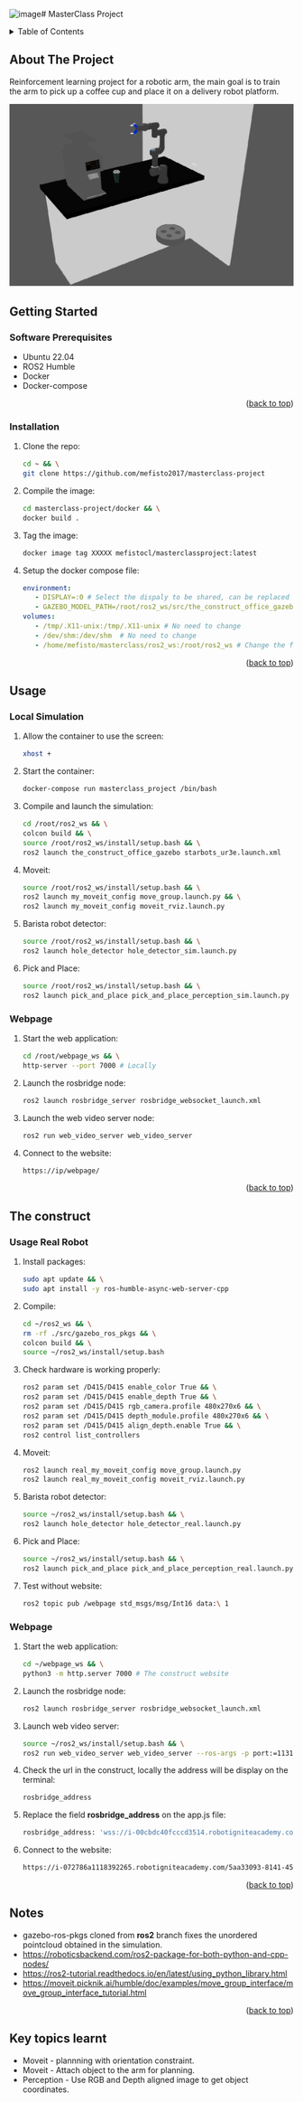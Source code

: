 ![image](https://github.com/mefisto2017/materclass-project/assets/26053694/818ea86c-d5e9-4d11-b794-c68d2a0982a4)# MasterClass Project

<a name="readme-top"></a>

<!-- TABLE OF CONTENTS -->
<details>
  <summary>Table of Contents</summary>
  <ol>
    <li>
      <a href="#about-the-project">About The Project</a>
    </li>
    <li>
      <a href="#getting-started">Getting Started</a>
      <ul>
        <li><a href="#software-prerequisites">Software Prerequisites</a></li>
        <li><a href="#hardware-prerequisites">Hardware Prerequisites</a></li>
        <li><a href="#installation">Installation</a></li>
      </ul>
    </li>
    <li><a href="#usage">Usage</a></li>
    <li><a href="#real-robot">Real Robot</a></li>
  </ol>
</details>


## About The Project
Reinforcement learning project for a robotic arm, the main goal is to train the arm to pick up a coffee cup and place it
on a delivery robot platform. 

![This is an image](images/preview.png)

<!-- GETTING STARTED -->
## Getting Started

### Software Prerequisites
* Ubuntu 22.04
* ROS2 Humble
* Docker
* Docker-compose


<p align="right">(<a href="#readme-top">back to top</a>)</p>

<!-- INSTALLATION -->
### Installation
1. Clone the repo:
   ```sh
   cd ~ && \
   git clone https://github.com/mefisto2017/masterclass-project
   ```
2. Compile the image:
   ```sh
   cd masterclass-project/docker && \
   docker build .
   ```
3. Tag the image:
   ```sh
   docker image tag XXXXX mefistocl/masterclassproject:latest
   ```
4. Setup the docker compose file:
   ```yaml
   environment:
      - DISPLAY=:0 # Select the dispaly to be shared, can be replaced by $DISPLAY
      - GAZEBO_MODEL_PATH=/root/ros2_ws/src/the_construct_office_gazebo/models:/root/ros2_ws/src/the_construct_office_gazebo/barista_ros2/barista_description:/root/ros2_ws/src/ur_arm:$${GAZEBO_MODEL_PATH} # No need to change
   volumes:
      - /tmp/.X11-unix:/tmp/.X11-unix # No need to change
      - /dev/shm:/dev/shm  # No need to change
      - /home/mefisto/masterclass/ros2_ws:/root/ros2_ws # Change the first part to your ros2_ws path
   ```
     
<p align="right">(<a href="#readme-top">back to top</a>)</p>


<!-- USAGE -->
## Usage
### Local Simulation
1. Allow the container to use the screen:
   ```sh
   xhost +
   ```
2. Start the container:
   ```sh
   docker-compose run masterclass_project /bin/bash
   ```
3. Compile and launch the simulation:
   ```sh
   cd /root/ros2_ws && \
   colcon build && \
   source /root/ros2_ws/install/setup.bash && \
   ros2 launch the_construct_office_gazebo starbots_ur3e.launch.xml
   ```
4. Moveit:
   ```sh
   source /root/ros2_ws/install/setup.bash && \
   ros2 launch my_moveit_config move_group.launch.py && \
   ros2 launch my_moveit_config moveit_rviz.launch.py
   ```
5. Barista robot detector:
   ```sh
   source /root/ros2_ws/install/setup.bash && \
   ros2 launch hole_detector hole_detector_sim.launch.py
   ```
6. Pick and Place:
   ```sh
   source /root/ros2_ws/install/setup.bash && \
   ros2 launch pick_and_place pick_and_place_perception_sim.launch.py
   ```

### Webpage
1. Start the web application:
   ```sh
   cd /root/webpage_ws && \
   http-server --port 7000 # Locally
   ```
2. Launch the rosbridge node:
   ```sh
   ros2 launch rosbridge_server rosbridge_websocket_launch.xml
   ```
3. Launch the web video server node:
   ```sh
   ros2 run web_video_server web_video_server
   ```
4. Connect to the website:
   ```sh
   https://ip/webpage/
   ```  

<p align="right">(<a href="#readme-top">back to top</a>)</p>

<!-- REAL ROBOT -->
## The construct
### Usage Real Robot
1. Install packages:
   ```sh
   sudo apt update && \
   sudo apt install -y ros-humble-async-web-server-cpp
   ```
2. Compile:
   ```sh
   cd ~/ros2_ws && \
   rm -rf ./src/gazebo_ros_pkgs && \
   colcon build && \
   source ~/ros2_ws/install/setup.bash
   ```
3. Check hardware is working properly:
   ```sh
   ros2 param set /D415/D415 enable_color True && \
   ros2 param set /D415/D415 enable_depth True && \
   ros2 param set /D415/D415 rgb_camera.profile 480x270x6 && \
   ros2 param set /D415/D415 depth_module.profile 480x270x6 && \
   ros2 param set /D415/D415 align_depth.enable True && \
   ros2 control list_controllers
   ```
4. Moveit:
   ```sh
   ros2 launch real_my_moveit_config move_group.launch.py
   ros2 launch real_my_moveit_config moveit_rviz.launch.py
   ```
5. Barista robot detector:
   ```sh
   source ~/ros2_ws/install/setup.bash && \
   ros2 launch hole_detector hole_detector_real.launch.py
   ```
6. Pick and Place:
   ```sh
   source ~/ros2_ws/install/setup.bash && \
   ros2 launch pick_and_place pick_and_place_perception_real.launch.py
   ```
7. Test without website:
   ```sh
   ros2 topic pub /webpage std_msgs/msg/Int16 data:\ 1
   ```

### Webpage
1. Start the web application:
   ```sh
   cd ~/webpage_ws && \
   python3 -m http.server 7000 # The construct website
   ```
2. Launch the rosbridge node:
   ```sh
   ros2 launch rosbridge_server rosbridge_websocket_launch.xml
   ```
3. Launch web video server:
   ```sh
   source ~/ros2_ws/install/setup.bash && \
   ros2 run web_video_server web_video_server --ros-args -p port:=11315
   ```
4. Check the url in the construct, locally the address will be display on the terminal:
   ```sh
   rosbridge_address
   ```
5. Replace the field **rosbridge_address** on the app.js file:
   ```sh
   rosbridge_address: 'wss://i-00cbdc40fcccd3514.robotigniteacademy.com/7e4d6577-22bd-40b2-b93e-1dab1f84d000/rosbridge/',
   ```
6. Connect to the website:
   ```sh
   https://i-072786a1118392265.robotigniteacademy.com/5aa33093-8141-45ca-9477-52ba0c8be6e5/webpage/
   ```

<p align="right">(<a href="#readme-top">back to top</a>)</p>


<!-- NOTES -->
## Notes
* gazebo-ros-pkgs cloned from **ros2** branch fixes the unordered pointcloud obtained in the simulation.
* https://roboticsbackend.com/ros2-package-for-both-python-and-cpp-nodes/
* https://ros2-tutorial.readthedocs.io/en/latest/using_python_library.html
* https://moveit.picknik.ai/humble/doc/examples/move_group_interface/move_group_interface_tutorial.html

<p align="right">(<a href="#readme-top">back to top</a>)</p>


<!-- KEYS -->
## Key topics learnt
* Moveit - plannning with orientation constraint.
* Moveit - Attach object to the arm for planning.
* Perception - Use RGB and Depth aligned image to get object coordinates.
